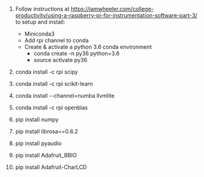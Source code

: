 
1. Follow instructions at https://jamwheeler.com/college-productivity/using-a-raspberry-pi-for-instrumentation-software-part-3/
   to setup and install:
   - Miniconda3
   - Add rpi channel to conda
   - Create & activate a python 3.6 conda environment
     * conda create -n py36 python=3.6
     * source activate py36

2. conda install -c rpi scipy 

3. conda install -c rpi scikit-learn 

4. conda install --channel=numba llvmlite

5. conda install -c rpi openblas 

6. pip install numpy

7. pip install librosa==0.6.2

8. pip install pyaudio

9. pip install Adafruit_BBIO

10. pip install Adafruit-CharLCD